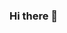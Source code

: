 ### Hi there 👋

<!--
**yahyaakhavan/yahyaakhavan** is a ✨ _special_ ✨ repository because its `README.md` (this file) appears on your GitHub profile.

My name is yahya akhavan and a junior front end developer

- 🔭 I’m currently working on ...
- 🌱 I’m currently learning ...
- 👯 I’m looking to collaborate on ...
- 🤔 I’m looking for help with ...
- 💬 Ask me about ...
- 📫 How to reach me: ...
- 😄 Pronouns: ...
- ⚡ Fun fact: ...
-->
